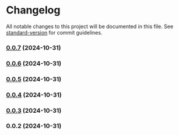 # Changelog

All notable changes to this project will be documented in this file. See [standard-version](https://github.com/conventional-changelog/standard-version) for commit guidelines.

### [0.0.7](///compare/v0.0.6...v0.0.7) (2024-10-31)

### [0.0.6](///compare/v0.0.5...v0.0.6) (2024-10-31)

### [0.0.5](///compare/v0.0.4...v0.0.5) (2024-10-31)

### [0.0.4](///compare/v0.0.3...v0.0.4) (2024-10-31)

### [0.0.3](///compare/v0.0.2...v0.0.3) (2024-10-31)

### 0.0.2 (2024-10-31)
